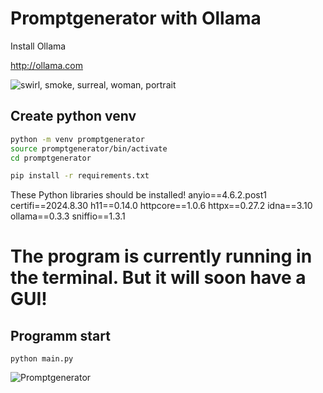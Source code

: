 <h1>Promptgenerator with Ollama</h1>
Install Ollama

<http://ollama.com>


<img src="https://image.civitai.com/xG1nkqKTMzGDvpLrqFT7WA/c5769d49-f39a-4b84-9d27-b20ee9e625ba/original=true,quality=90/2024-10-26-163521.jpeg" alt="swirl, smoke, surreal, woman, portrait" title="Promptgenerator"/>

<h2>Create python venv</h2>

```sh
python -m venv promptgenerator
source promptgenerator/bin/activate
cd promptgenerator
```

```sh
pip install -r requirements.txt
```
These Python libraries should be installed!
anyio==4.6.2.post1
certifi==2024.8.30
h11==0.14.0
httpcore==1.0.6
httpx==0.27.2
idna==3.10
ollama==0.3.3
sniffio==1.3.1

<h1>The program is currently running in the terminal. But it will soon have a GUI!</h1>

<h2>Programm start</h2>

```
python main.py
```

![Promptgenerator](https://image.civitai.com/xG1nkqKTMzGDvpLrqFT7WA/26f2122f-6738-45e1-bcf9-0e62f281622c/original=true,quality=90/36686347.jpeg)